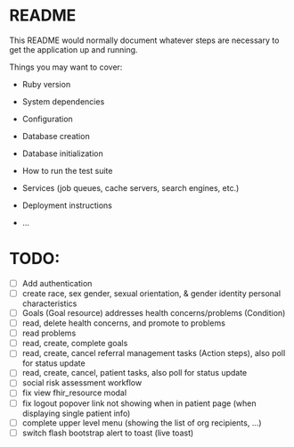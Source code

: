 # README

This README would normally document whatever steps are necessary to get the
application up and running.

Things you may want to cover:

* Ruby version

* System dependencies

* Configuration

* Database creation

* Database initialization

* How to run the test suite

* Services (job queues, cache servers, search engines, etc.)

* Deployment instructions

* ...

# TODO:
- [ ] Add authentication
- [ ] create race, sex gender, sexual orientation, & gender identity personal characteristics
- [ ] Goals (Goal resource) addresses health concerns/problems (Condition)
- [ ] read, delete health concerns, and promote to problems
- [ ] read problems
- [ ] read, create, complete goals
- [ ] read, create, cancel referral management tasks (Action steps), also poll for status update
- [ ] read, create, cancel, patient tasks, also poll for status update
- [ ] social risk assessment workflow
- [ ] fix view fhir_resource modal
- [ ] fix logout popover link not showing when in patient page (when displaying single patient info)
- [ ] complete upper level menu (showing the list of org recipients, ...)
- [ ] switch flash bootstrap alert to toast (live toast)
